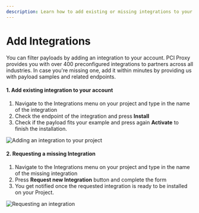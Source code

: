 ```yaml
---
description: Learn how to add existing or missing integrations to your project.
---
```


# Add Integrations

You can filter payloads by adding an integration to your account. PCI Proxy provides you with over 400 preconfigured integrations to partners across all industries. In case you're missing one, add it within minutes by providing us with payload samples and related endpoints.

#### 1. Add existing integration to your account <a href="#1-add-existing-integration-to-your-account" id="1-add-existing-integration-to-your-account"></a>

1. Navigate to the Integrations menu on your project and type in the name of the integration&#x20;
2. Check the endpoint of the integration and press **Install**&#x20;
3. Check if the payload fits your example and press again **Activate** to finish the installation.

![Adding an integration to your project](<../../.gitbook/assets/add integration4.gif>)

#### 2. Requesting a missing Integration <a href="#2-add-a-missing-integrations-to-your-account" id="2-add-a-missing-integrations-to-your-account"></a>

1. Navigate to the Integrations menu on your project and type in the name of the missing integration
2. Press **Request new Integration** button and complete the form
3. You get notified once the requested integration is ready to be installed on your Project.

![Requesting an integration](<../../.gitbook/assets/request integration.gif>)
